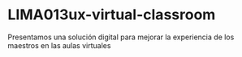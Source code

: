 # LIMA013ux-virtual-classroom
Presentamos una solución digital para mejorar la experiencia de los maestros en las aulas virtuales

